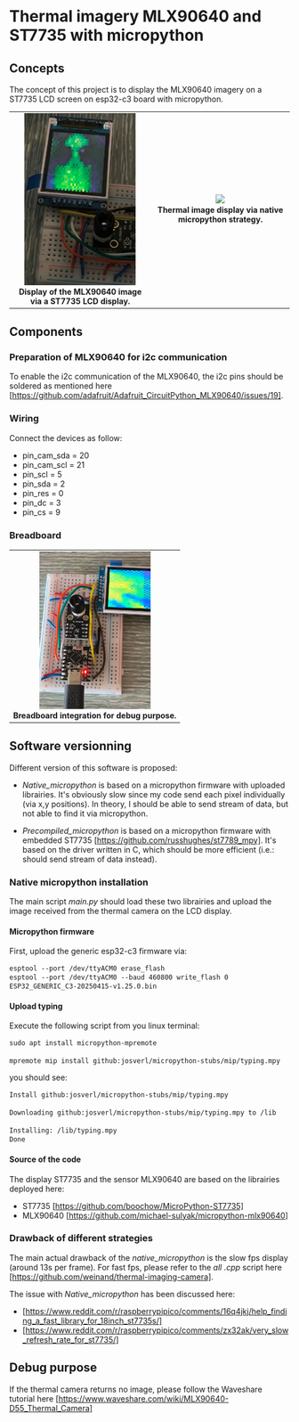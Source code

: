 # Thermal imagery MLX90640 and ST7735 with micropython


## Concepts
The concept of this project is to display the MLX90640 imagery on a ST7735 LCD screen on esp32-c3 board with micropython.


<table align="center">
  <tr>
    <td align="center">
      <img src="Pictures/thermal_display_v01.jpg" width="200"/><br/>
      <b>Display of the MLX90640 image via a ST7735 LCD display.</b>
    </td>
    <td align="center">
      <img src="Pictures/native_micropython_real_time_v01.jpg" width="200"/><br/>
      <b>Thermal image display via native micropython strategy.</b>
    </td>
  </tr>
</table>


## Components
### Preparation of MLX90640 for i2c communication
To enable the i2c communication of the MLX90640, the i2c pins should be soldered as mentioned here [https://github.com/adafruit/Adafruit_CircuitPython_MLX90640/issues/19].


### Wiring
Connect the devices as follow:

- pin_cam_sda = 20
- pin_cam_scl = 21
- pin_scl = 5
- pin_sda = 2
- pin_res = 0
- pin_dc  = 3
- pin_cs  = 9


### Breadboard
<table align="center">
  <tr>
    <td align="center">
      <img src="Pictures/breadboard_v01.jpg" width="200"/><br/>
      <b>Breadboard integration for debug purpose.</b>
    </td>
  </tr>
</table>


## Software versionning 
Different version of this software is proposed:

- *Native_micropython* is based on a micropython firmware with uploaded librairies. It's obviously slow since my code send each pixel individually (via x,y positions). In theory, I should be able to send stream of data, but not able to find it via micropython. 

- *Precompiled_micropython* is based on a micropython firmware with embedded ST7735 [https://github.com/russhughes/st7789_mpy]. It's based on the driver written in C, which should be more efficient (i.e.: should send stream of data instead).


### Native micropython installation

The main script *main.py* should load these two librairies and upload the image received from the thermal camera on the LCD display.


#### Micropython firmware
First, upload the generic esp32-c3 firmware via:

```
esptool --port /dev/ttyACM0 erase_flash
esptool --port /dev/ttyACM0 --baud 460800 write_flash 0 ESP32_GENERIC_C3-20250415-v1.25.0.bin
```


#### Upload typing
Execute the following script from you linux terminal:

```
sudo apt install micropython-mpremote

mpremote mip install github:josverl/micropython-stubs/mip/typing.mpy
```

you should see:

```
Install github:josverl/micropython-stubs/mip/typing.mpy

Downloading github:josverl/micropython-stubs/mip/typing.mpy to /lib

Installing: /lib/typing.mpy
Done
```


#### Source of the code
The display ST7735 and the sensor MLX90640 are based on the librairies deployed here:

- ST7735 [https://github.com/boochow/MicroPython-ST7735]
- MLX90640 [https://github.com/michael-sulyak/micropython-mlx90640]



### Drawback of different strategies
The main actual drawback of the *native_micropython* is the slow fps display (around 13s per frame).
For fast fps, please refer to the *all .cpp* script here [https://github.com/weinand/thermal-imaging-camera].

The issue with *Native_micropython* has been discussed here:

- [https://www.reddit.com/r/raspberrypipico/comments/16q4jkj/help_finding_a_fast_library_for_18inch_st7735s/]
- [https://www.reddit.com/r/raspberrypipico/comments/zx32ak/very_slow_refresh_rate_for_st7735/]


## Debug purpose
If the thermal camera returns no image, please follow the Waveshare tutorial here [https://www.waveshare.com/wiki/MLX90640-D55_Thermal_Camera]








